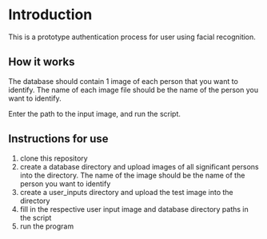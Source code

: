 # Introduction
This is a prototype authentication process for user using facial recognition.

## How it works
The database should contain 1 image of each person that you want to identify. The name of each image file should be the name of the person you want to identify.

Enter the path to the input image, and run the script.

## Instructions for use
1. clone this repository
2. create a database directory and upload images of all significant persons into the directory. The name of the image should be the name of the person you want to identify
3. create a user_inputs directory and upload the test image into the directory
4. fill in the respective user input image and database directory paths in the script
5. run the program
